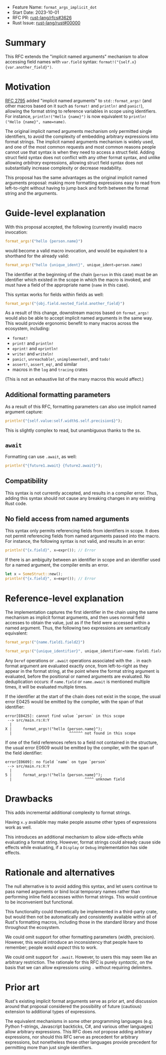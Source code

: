 - Feature Name: `format_args_implicit_dot`
- Start Date: 2023-10-01
- RFC PR: [rust-lang/rfcs#3626](https://github.com/rust-lang/rfcs/pull/3626)
- Rust Issue: [rust-lang/rust#00000](https://github.com/rust-lang/rust/issues/00000)

# Summary
[summary]: #summary

This RFC extends the "implicit named arguments" mechanism to allow accessing
field names with `var.field` syntax: `format!("{self.x} {var.another_field}")`.

# Motivation
[motivation]: #motivation

[RFC 2795](https://github.com/rust-lang/rfcs/pull/2795) added "implicit named
arguments" to `std::format_args!` (and other macros based on it such as
`format!` and `println!` and `panic!`), allowing the format string to reference
variables in scope using identifiers. For instance, `println!("Hello {name}")`
is now equivalent to `println!("Hello {name}", name=name)`.

The original implicit named arguments mechanism only permitted single
identifiers, to avoid the complexity of embedding arbitrary expressions into
format strings. The implicit named arguments mechanism is widely used, and one
of the most common requests and most common reasons people cannot use that
syntax is when they need to access a struct field. Adding struct field syntax
does not conflict with any other format syntax, and unlike allowing *arbitrary*
expressions, allowing struct field syntax does not substantially increase
complexity or decrease readability.

This proposal has the same advantages as the original implicit named arguments
proposal: making more formatting expressions easy to read from left-to-right
without having to jump back and forth between the format string and the
arguments.

# Guide-level explanation
[guide-level-explanation]: #guide-level-explanation

With this proposal accepted, the following (currently invalid) macro
invocation:

```rust
format_args!("hello {person.name}")
```

would become a valid macro invocation, and would be equivalent to a shorthand
for the already valid:

```rust
format_args!("hello {unique_ident}", unique_ident=person.name)
```

The identifier at the beginning of the chain (`person` in this case) must be an
identifier which existed in the scope in which the macro is invoked, and must
have a field of the appropriate name (`name` in this case).

This syntax works for fields within fields as well:

```rust
format_args!("{obj.field.nested_field.another_field}")
```

As a result of this change, downstream macros based on `format_args!` would
also be able to accept implicit named arguments in the same way. This would
provide ergonomic benefit to many macros across the ecosystem, including:

 - `format!`
 - `print!` and `println!`
 - `eprint!` and `eprintln!`
 - `write!` and `writeln!`
 - `panic!`, `unreachable!`, `unimplemented!`, and `todo!`
 - `assert!`, `assert_eq!`, and similar
 - macros in the `log` and `tracing` crates

(This is not an exhaustive list of the many macros this would affect.)

## Additional formatting parameters

As a result of this RFC, formatting parameters can also use implicit named
argument capture:

```rust
println!("{self.value:self.width$.self.precision$}");
```

This is slightly complex to read, but unambiguous thanks to the `$`s.

## `await`

Formatting can use `.await`, as well:

```rust
println!("{future1.await} {future2.await}");
```

## Compatibility

This syntax is not currently accepted, and results in a compiler error. Thus,
adding this syntax should not cause any breaking changes in any existing Rust
code.

## No field access from named arguments

This syntax only permits referencing fields from identifiers in scope. It does
not permit referencing fields from named arguments passed into the macro. For
instance, the following syntax is not valid, and results in an error:

```rust
println!("{x.field}", x=expr()); // Error
```

If there is an ambiguity between an identifier in scope and an identifier used
for a named argument, the compiler emits an error.

```rust
let x = SomeStruct::new();
println!("{x.field}", x=expr()); // Error
```

# Reference-level explanation
[reference-level-explanation]: #reference-level-explanation

The implementation captures the first identifier in the chain using the same
mechanism as implicit format arguments, and then uses normal field accesses to
obtain the value, just as if the field were accessed within a named argument.
Thus, the following two expressions are semantically equivalent:

```rust
format_args!("{name.field1.field2}")

format_args!("{unique_identifier}", unique_identifier=name.field1.field2)
```

Any `Deref` operations or `.await` operations associated with the `.` in each
format argument are evaluated exactly once, from left-to-right as they appear
in the format string, at the point where the format string argument is
evaluated, before the positional or named arguments are evaluated. No
deduplication occurs: if `name.field` or `name.await` is mentioned multiple
times, it will be evaluated multiple times.

If the identifier at the start of the chain does not exist in the scope, the
usual error E0425 would be emitted by the compiler, with the span of that
identifier:

```
error[E0425]: cannot find value `person` in this scope
 --> src/main.rs:X:Y
  |
X |     format_args!("hello {person.name}");
  |                          ^^^^^^ not found in this scope
```

If one of the field references refers to a field not contained in the
structure, the usual error E0609 would be emitted by the compiler, with the
span of the field identifier:

```
error[E0609]: no field `name` on type `person`
 --> src/main.rs:X:Y
  |
5 |     format_args!("hello {person.name}");
  |                                 ^^^^ unknown field
```

# Drawbacks
[drawbacks]: #drawbacks

This adds incremental additional complexity to format strings.

Having `x.y` available may make people assume other types of expressions work
as well.

This introduces an additional mechanism to allow side-effects while evaluating
a format string. However, format strings could already cause side effects while
evaluating, if a `Display` or `Debug` implementation has side effects.

# Rationale and alternatives
[rationale-and-alternatives]: #rationale-and-alternatives

The null alternative is to avoid adding this syntax, and let users continue to
pass named arguments or bind local temporary names rather than performing
inline field accesses within format strings. This would continue to be
inconvenient but functional.

This functionality could theoretically be implemented in a third-party crate,
but would then not be automatically and consistently available within all of
Rust's formatting macros, including those in the standard library and those
throughout the ecosystem.

We could omit support for other formatting parameters (width, precision).
However, this would introduce an inconsistency that people have to remember;
people would *expect* this to work.

We could omit support for `.await`. However, to users this may seem like an
arbitrary restriction. The rationale for this RFC is purely *syntactic*, on the
basis that we can allow expressions using `.` without requiring delimiters.

# Prior art
[prior-art]: #prior-art

Rust's existing implicit format arguments serve as prior art, and discussion
around that proposal considered the possibility of future (cautious) extension
to additional types of expressions.

The equivalent mechanisms in some other programming languages (e.g. Python
f-strings, Javascript backticks, C#, and various other languages) allow
arbitrary expressions. This RFC does *not* propose adding arbitrary
expressions, nor should this RFC serve as precedent for arbitrary expressions,
but nonetheless these other languages provide precedent for permitting more
than just single identifiers.
